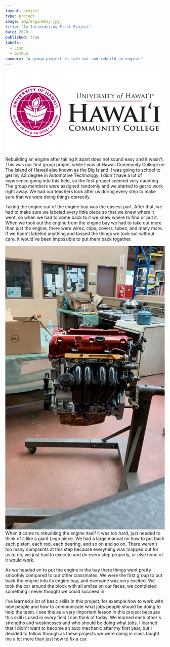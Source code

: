 ```yaml
---
layout: project
type: project
image: img/enginebay.jpg
title: "An Intimidating First Project"
date: 2020
published: true
labels:
  - Lisp
  - GitHub
summary: "A group project to take out and rebuild an engine."
---
```


<img class="img-fluid" src="../img/hawaiiccnew.jpg">

Rebuilding an engine after taking it apart does not sound easy and it wasn't. This was our first group project while I was at Hawaii Community College on The Island of Hawaii also known as the Big Island. I was going to school to get my AS degree in Automotive Technology. I didn't have a lot of experience going into this field, so the first project seemed very daunting. The group members were assigned randomly and we started to get to work right away. We had our teachers look after us during every step to make sure that we were doing things correctly. 

Taking the engine out of the engine bay was the easiest part. After that, we had to make sure we labeled every little piece so that we knew where it went, so when we had to come back to it we knew where to find or put it. When we took out the engine from the engine bay we had to take out more than just the engine, there were wires, clips, covers, tubes, and many more. If we hadn't labeled anything and tossed the things we took out without care, it would've been impossible to put them back together. 

<img class="img-fluid" src="../img/classengine.JPG">When it came to rebuilding the engine itself it was too hard, just needed to think of it like a giant Lego piece. We had a large manual on how to put back each piston, each rod, each bearing, and so on and so on. There weren't too many complaints at this step because everything was mapped out for us to do, we just had to execute and do every step properly, or else none of it would work.

As we headed on to put the engine in the bay there things went pretty smoothly compared to our other classmates. We were the first group to put back the engine into its engine bay, and everyone was very excited. We took the car around the block with all smiles on our faces, we completed something I never thought we could succeed in. 

I've learned a lot of basic skills in this project, for example how to work with new people and how to communicate what jobs people should be doing to help the team. I see this as a very important lesson in this project because this skill is used in every field I can think of today. We learned each other's strengths and weaknesses and who should be doing what jobs. I learned that I didn't want to become an auto mechanic after my first year, but I decided to follow through as these projects we were doing in class taught me a lot more than just how to fix a car.
